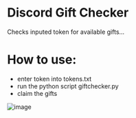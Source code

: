 # Discord Gift Checker

Checks inputed token for available gifts...

# How to use:
- enter token into tokens.txt
- run the python script giftchecker.py
- claim the gifts


![image](https://user-images.githubusercontent.com/63415260/172019793-a27e0572-3a5e-4ce5-8cb5-f9f370f657b7.png)
